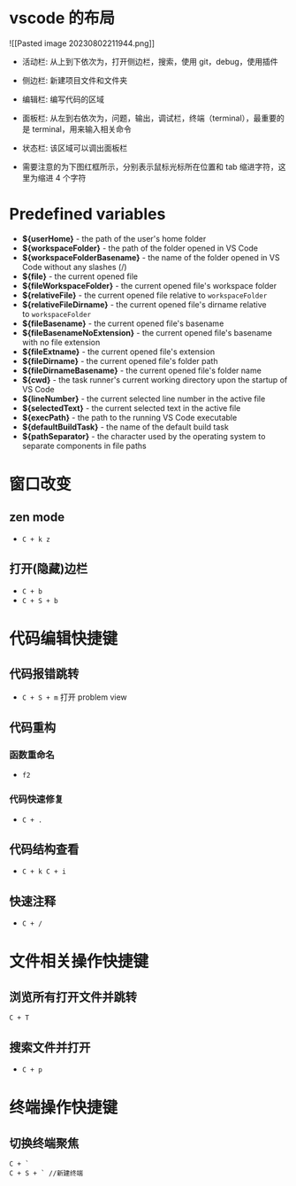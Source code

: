 # vscode 的布局

![[Pasted image 20230802211944.png]]
- 活动栏: 从上到下依次为，打开侧边栏，搜索，使用 git，debug，使用插件

- 侧边栏: 新建项目文件和文件夹

- 编辑栏: 编写代码的区域

- 面板栏: 从左到右依次为，问题，输出，调试栏，终端（terminal），最重要的是 terminal，用来输入相关命令

- 状态栏: 该区域可以调出面板栏

- 需要注意的为下图红框所示，分别表示鼠标光标所在位置和 tab 缩进字符，这里为缩进 4 个字符


# Predefined variables

- **${userHome}** - the path of the user's home folder
- **${workspaceFolder}** - the path of the folder opened in VS Code
- **${workspaceFolderBasename}** - the name of the folder opened in VS Code without any slashes (/)
- **${file}** - the current opened file
- **${fileWorkspaceFolder}** - the current opened file's workspace folder
- **${relativeFile}** - the current opened file relative to `workspaceFolder`
- **${relativeFileDirname}** - the current opened file's dirname relative to `workspaceFolder`
- **${fileBasename}** - the current opened file's basename
- **${fileBasenameNoExtension}** - the current opened file's basename with no file extension
- **${fileExtname}** - the current opened file's extension
- **${fileDirname}** - the current opened file's folder path
- **${fileDirnameBasename}** - the current opened file's folder name
- **${cwd}** - the task runner's current working directory upon the startup of VS Code
- **${lineNumber}** - the current selected line number in the active file
- **${selectedText}** - the current selected text in the active file
- **${execPath}** - the path to the running VS Code executable
- **${defaultBuildTask}** - the name of the default build task
- **${pathSeparator}** - the character used by the operating system to separate components in file paths

# 窗口改变

## zen mode

- `C + k z`

## 打开(隐藏)边栏
- `C + b` 
- `C + S + b`
# 代码编辑快捷键


## 代码报错跳转

- `C + S + m` 打开 problem view
## 代码重构


### 函数重命名

-  `f2`


### 代码快速修复
- `C + .`


## 代码结构查看
- `C + k C + i`
## 快速注释 

- `C + /`



# 文件相关操作快捷键


## 浏览所有打开文件并跳转

`C + T`


## 搜索文件并打开

-  `C + p`


# 终端操作快捷键

## 切换终端聚焦

```
C + `
C + S + ` //新建终端
```


